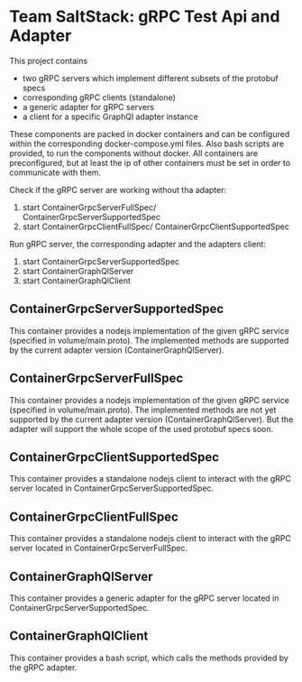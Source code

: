 # Team SaltStack: gRPC Test Api and Adapter
This project contains
 * two gRPC servers which implement different subsets of the protobuf specs
 * corresponding gRPC clients (standalone)
 * a generic adapter for gRPC servers
 * a client for a specific GraphQl adapter instance

These components are packed in docker containers and can be configured within the corresponding docker-compose.yml files.
Also bash scripts are provided, to run the components without docker.
All containers are preconfigured, but at least the ip of other containers must be set in order to communicate with them. 

Check if the gRPC server are working without tha adapter:
1. start ContainerGrpcServerFullSpec/ ContainerGrpcServerSupportedSpec
2. start ContainerGrpcClientFullSpec/ ContainerGrpcClientSupportedSpec

Run gRPC server, the corresponding adapter and the adapters client:
1. start ContainerGrpcServerSupportedSpec
2. start ContainerGraphQlServer
3. start ContainerGraphQlClient

## ContainerGrpcServerSupportedSpec
This container provides a nodejs implementation of the given gRPC service (specified in volume/main.proto). The implemented methods are supported by the current adapter version (ContainerGraphQlServer).

## ContainerGrpcServerFullSpec
This container provides a nodejs implementation of the given gRPC service (specified in volume/main.proto). The implemented methods are not yet supported by the current adapter version (ContainerGraphQlServer). But the adapter will support the whole scope of the used protobuf specs soon.

## ContainerGrpcClientSupportedSpec
This container provides a standalone nodejs client to interact with the gRPC server located in ContainerGrpcServerSupportedSpec.

## ContainerGrpcClientFullSpec
This container provides a standalone nodejs client to interact with the gRPC server located in ContainerGrpcServerFullSpec.

## ContainerGraphQlServer
This container provides a generic adapter for the gRPC server located in ContainerGrpcServerSupportedSpec.

## ContainerGraphQlClient
This container provides a bash script, which calls the methods provided by the gRPC adapter.
